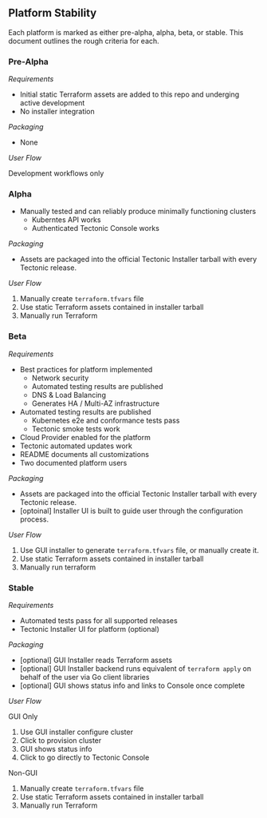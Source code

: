 ## Platform Stability

Each platform is marked as either pre-alpha, alpha, beta, or stable. This document outlines the rough criteria for each.

### Pre-Alpha

*Requirements*

- Initial static Terraform assets are added to this repo and underging active development
- No installer integration

*Packaging*

- None

*User Flow*

Development workflows only

### Alpha

- Manually tested and can reliably produce minimally functioning clusters
  - Kuberntes API works
  - Authenticated Tectonic Console works

*Packaging*

- Assets are packaged into the official Tectonic Installer tarball with every Tectonic release.

*User Flow*

1. Manually create `terraform.tfvars` file
1. Use static Terraform assets contained in installer tarball
1. Manually run Terraform


### Beta

*Requirements*

- Best practices for platform implemented
  - Network security
  - Automated testing results are published
  - DNS & Load Balancing
  - Generates HA / Multi-AZ infrastructure
- Automated testing results are published
  - Kubernetes e2e and conformance tests pass
  - Tectonic smoke tests work
- Cloud Provider enabled for the platform
- Tectonic automated updates work
- README documents all customizations
- Two documented platform users

*Packaging*

- Assets are packaged into the official Tectonic Installer tarball with every Tectonic release.
- [optoinal] Installer UI is built to guide user through the configuration process.

*User Flow*

1. Use GUI installer to generate `terraform.tfvars` file, or manually create it.
1. Use static Terraform assets contained in installer tarball
1. Manually run terraform


### Stable

*Requirements*

- Automated tests pass for all supported releases
- Tectonic Installer UI for platform (optional)

*Packaging*

- [optional] GUI Installer reads Terraform assets
- [optional] GUI Installer backend runs equivalent of `terraform apply` on behalf of the user via Go client libraries
- [optional] GUI shows status info and links to Console once complete

*User Flow*

GUI Only

1. Use GUI installer configure cluster
1. Click to provision cluster
1. GUI shows status info
1. Click to go directly to  Tectonic Console

Non-GUI

1. Manually create `terraform.tfvars` file
1. Use static Terraform assets contained in installer tarball
1. Manually run Terraform
